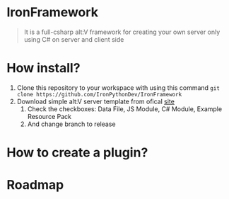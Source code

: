 # IronFramework
> It is a full-csharp alt:V framework for creating your own server only using C# on server and client side

# How install?
1. Clone this repository to your workspace with using this command `git clone https://github.com/IronPythonDev/IronFramework`
2. Download simple alt:V server template from ofical [site](https://altv.mp/#/downloads)
    1. Check the checkboxes: Data File, JS Module, C# Module, Example Resource Pack
    2. And change branch to release 


# How to create a plugin?

# Roadmap
